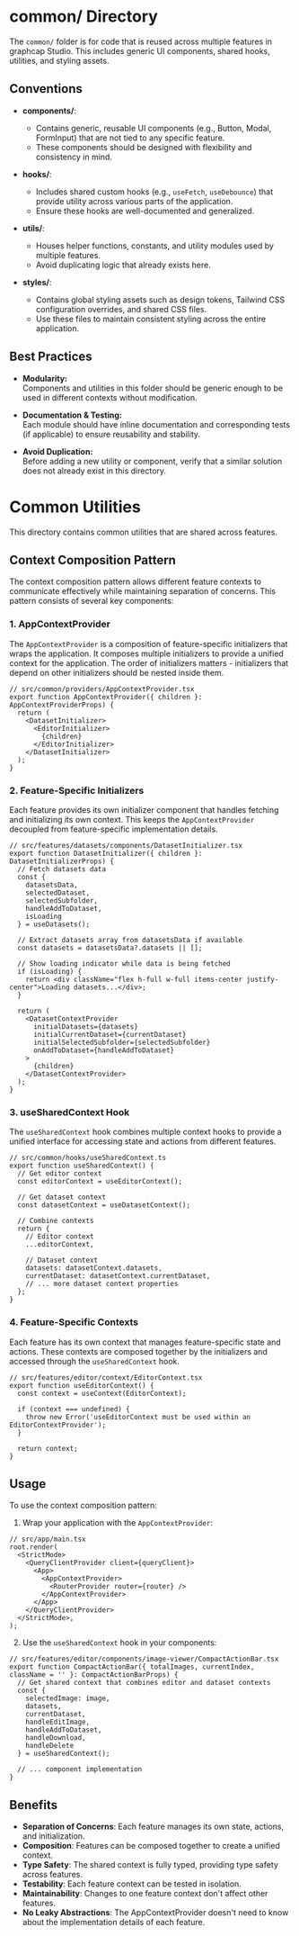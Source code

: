 # common/ Directory

The `common/` folder is for code that is reused across multiple features in graphcap Studio. This includes generic UI components, shared hooks, utilities, and styling assets.

## Conventions

- **components/**:  
  - Contains generic, reusable UI components (e.g., Button, Modal, FormInput) that are not tied to any specific feature.
  - These components should be designed with flexibility and consistency in mind.

- **hooks/**:  
  - Includes shared custom hooks (e.g., `useFetch`, `useDebounce`) that provide utility across various parts of the application.
  - Ensure these hooks are well-documented and generalized.

- **utils/**:  
  - Houses helper functions, constants, and utility modules used by multiple features.
  - Avoid duplicating logic that already exists here.

- **styles/**:  
  - Contains global styling assets such as design tokens, Tailwind CSS configuration overrides, and shared CSS files.
  - Use these files to maintain consistent styling across the entire application.

## Best Practices

- **Modularity:**  
  Components and utilities in this folder should be generic enough to be used in different contexts without modification.

- **Documentation & Testing:**  
  Each module should have inline documentation and corresponding tests (if applicable) to ensure reusability and stability.

- **Avoid Duplication:**  
  Before adding a new utility or component, verify that a similar solution does not already exist in this directory.

# Common Utilities

This directory contains common utilities that are shared across features.

## Context Composition Pattern

The context composition pattern allows different feature contexts to communicate effectively while maintaining separation of concerns. This pattern consists of several key components:

### 1. AppContextProvider

The `AppContextProvider` is a composition of feature-specific initializers that wraps the application. It composes multiple initializers to provide a unified context for the application. The order of initializers matters - initializers that depend on other initializers should be nested inside them.

```tsx
// src/common/providers/AppContextProvider.tsx
export function AppContextProvider({ children }: AppContextProviderProps) {
  return (
    <DatasetInitializer>
      <EditorInitializer>
        {children}
      </EditorInitializer>
    </DatasetInitializer>
  );
}
```

### 2. Feature-Specific Initializers

Each feature provides its own initializer component that handles fetching and initializing its own context. This keeps the `AppContextProvider` decoupled from feature-specific implementation details.

```tsx
// src/features/datasets/components/DatasetInitializer.tsx
export function DatasetInitializer({ children }: DatasetInitializerProps) {
  // Fetch datasets data
  const {
    datasetsData,
    selectedDataset,
    selectedSubfolder,
    handleAddToDataset,
    isLoading
  } = useDatasets();
  
  // Extract datasets array from datasetsData if available
  const datasets = datasetsData?.datasets || [];
  
  // Show loading indicator while data is being fetched
  if (isLoading) {
    return <div className="flex h-full w-full items-center justify-center">Loading datasets...</div>;
  }
  
  return (
    <DatasetContextProvider
      initialDatasets={datasets}
      initialCurrentDataset={currentDataset}
      initialSelectedSubfolder={selectedSubfolder}
      onAddToDataset={handleAddToDataset}
    >
      {children}
    </DatasetContextProvider>
  );
}
```

### 3. useSharedContext Hook

The `useSharedContext` hook combines multiple context hooks to provide a unified interface for accessing state and actions from different features.

```tsx
// src/common/hooks/useSharedContext.ts
export function useSharedContext() {
  // Get editor context
  const editorContext = useEditorContext();
  
  // Get dataset context
  const datasetContext = useDatasetContext();
  
  // Combine contexts
  return {
    // Editor context
    ...editorContext,
    
    // Dataset context
    datasets: datasetContext.datasets,
    currentDataset: datasetContext.currentDataset,
    // ... more dataset context properties
  };
}
```

### 4. Feature-Specific Contexts

Each feature has its own context that manages feature-specific state and actions. These contexts are composed together by the initializers and accessed through the `useSharedContext` hook.

```tsx
// src/features/editor/context/EditorContext.tsx
export function useEditorContext() {
  const context = useContext(EditorContext);
  
  if (context === undefined) {
    throw new Error('useEditorContext must be used within an EditorContextProvider');
  }
  
  return context;
}
```

## Usage

To use the context composition pattern:

1. Wrap your application with the `AppContextProvider`:

```tsx
// src/app/main.tsx
root.render(
  <StrictMode>
    <QueryClientProvider client={queryClient}>
      <App>
        <AppContextProvider>
          <RouterProvider router={router} />
        </AppContextProvider>
      </App>
    </QueryClientProvider>
  </StrictMode>,
);
```

2. Use the `useSharedContext` hook in your components:

```tsx
// src/features/editor/components/image-viewer/CompactActionBar.tsx
export function CompactActionBar({ totalImages, currentIndex, className = '' }: CompactActionBarProps) {
  // Get shared context that combines editor and dataset contexts
  const {
    selectedImage: image,
    datasets,
    currentDataset,
    handleEditImage,
    handleAddToDataset,
    handleDownload,
    handleDelete
  } = useSharedContext();
  
  // ... component implementation
}
```

## Benefits

- **Separation of Concerns**: Each feature manages its own state, actions, and initialization.
- **Composition**: Features can be composed together to create a unified context.
- **Type Safety**: The shared context is fully typed, providing type safety across features.
- **Testability**: Each feature context can be tested in isolation.
- **Maintainability**: Changes to one feature context don't affect other features.
- **No Leaky Abstractions**: The AppContextProvider doesn't need to know about the implementation details of each feature.
